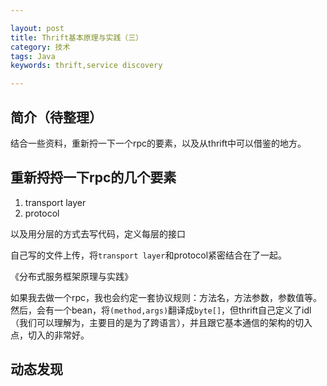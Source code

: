```yaml
---

layout: post
title: Thrift基本原理与实践（三）
category: 技术
tags: Java
keywords: thrift,service discovery

---
```


## 简介（待整理）

结合一些资料，重新捋一下一个rpc的要素，以及从thrift中可以借鉴的地方。

## 重新捋捋一下rpc的几个要素

1. transport layer
2. protocol

以及用分层的方式去写代码，定义每层的接口

自己写的文件上传，将`transport layer`和protocol紧密结合在了一起。

《分布式服务框架原理与实践》

如果我去做一个rpc，我也会约定一套协议规则：方法名，方法参数，参数值等。然后，会有一个bean，将`(method,args)`翻译成`byte[]`，但thrift自己定义了idl（我们可以理解为，主要目的是为了跨语言），并且跟它基本通信的架构的切入点，切入的非常好。


## 动态发现